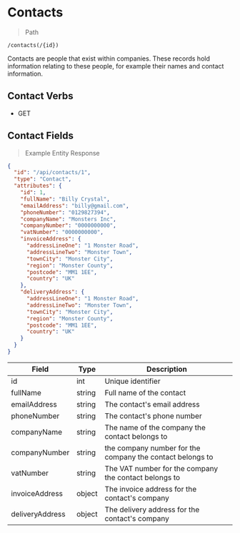 # Contacts

> Path

```
/contacts(/{id})
```

Contacts are people that exist within companies. These records hold information relating to these people, for example
their names and contact information.

## Contact Verbs

* GET

## Contact Fields

> Example Entity Response

```json
{
  "id": "/api/contacts/1",
  "type": "Contact",
  "attributes": {
    "id": 1,
    "fullName": "Billy Crystal",
    "emailAddress": "billy@gmail.com",
    "phoneNumber": "0129827394",
    "companyName": "Monsters Inc",
    "companyNumber": "0000000000",
    "vatNumber": "0000000000",
    "invoiceAddress": {
      "addressLineOne": "1 Monster Road", 
      "addressLineTwo": "Monster Town", 
      "townCity": "Monster City", 
      "region": "Monster County", 
      "postcode": "MM1 1EE", 
      "country": "UK"
    },
    "deliveryAddress": {
      "addressLineOne": "1 Monster Road", 
      "addressLineTwo": "Monster Town", 
      "townCity": "Monster City", 
      "region": "Monster County", 
      "postcode": "MM1 1EE", 
      "country": "UK"
    }
  }
}
```

Field | Type | Description
----- | ---  | -----------
id | int | Unique identifier
fullName | string | Full name of the contact
emailAddress | string | The contact's email address
phoneNumber | string | The contact's phone number
companyName | string | The name of the company the contact belongs to
companyNumber | string | the company number for the company the contact belongs to
vatNumber | string | The VAT number for the company the contact belongs to
invoiceAddress | object | The invoice address for the contact's company
deliveryAddress | object | The delivery address for the contact's company
